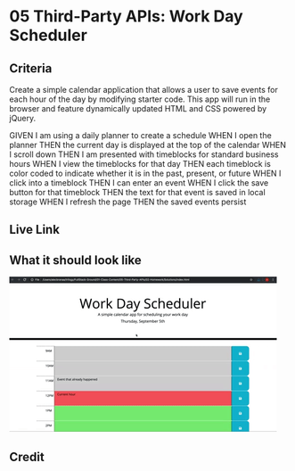 # 05 Third-Party APIs: Work Day Scheduler
## Criteria
Create a simple calendar application that allows a user to save events for each hour of the day by modifying starter code. This app will run in the browser and feature dynamically updated HTML and CSS powered by jQuery.

GIVEN I am using a daily planner to create a schedule
WHEN I open the planner
THEN the current day is displayed at the top of the calendar
WHEN I scroll down
THEN I am presented with timeblocks for standard business hours
WHEN I view the timeblocks for that day
THEN each timeblock is color coded to indicate whether it is in the past, present, or future
WHEN I click into a timeblock
THEN I can enter an event
WHEN I click the save button for that timeblock
THEN the text for that event is saved in local storage
WHEN I refresh the page
THEN the saved events persist


## Live Link

## What it should look like
![](./Assets/05-third-party-apis-homework-demo.gif)


## Credit